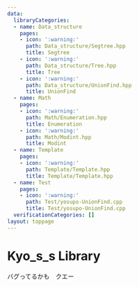 ```yaml
---
data:
  libraryCategories:
  - name: Data_structure
    pages:
    - icon: ':warning:'
      path: Data_structure/Segtree.hpp
      title: Segtree
    - icon: ':warning:'
      path: Data_structure/Tree.hpp
      title: Tree
    - icon: ':warning:'
      path: Data_structure/UnionFind.hpp
      title: UnionFind
  - name: Math
    pages:
    - icon: ':warning:'
      path: Math/Enumeration.hpp
      title: Enumeration
    - icon: ':warning:'
      path: Math/Modint.hpp
      title: Modint
  - name: Template
    pages:
    - icon: ':warning:'
      path: Template/Template.hpp
      title: Template/Template.hpp
  - name: Test
    pages:
    - icon: ':warning:'
      path: Test/yosupo-UnionFind.cpp
      title: Test/yosupo-UnionFind.cpp
  verificationCategories: []
layout: toppage
---
```

# Kyo_s_s Library
バグってるかも　クエー
